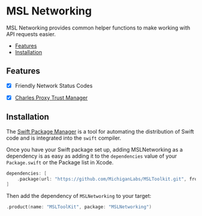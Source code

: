 # MSL Networking

MSL Networking provides common helper functions to make working with API requests easier.
* [Features](#features)
* [Installation](#installation)

## Features
* [x] Friendly Network Status Codes
* [x] [Charles Proxy Trust Manager](./documentation/charles_proxy.md)
 

## Installation

The [Swift Package Manager](https://swift.org/package-manager/) is a tool for automating the distribution of Swift code and is integrated into the `swift` compiler.

Once you have your Swift package set up, adding MSLNetworking as a dependency is as easy as adding it to the `dependencies` value of your `Package.swift` or the Package list in Xcode.

```swift
dependencies: [
    .package(url: "https://github.com/MichiganLabs/MSLToolkit.git", from: "0.0.1")
]
```

Then add the dependency of `MSLNetworking` to your target:

```swift
.product(name: "MSLToolKit", package: "MSLNetworking")
```
